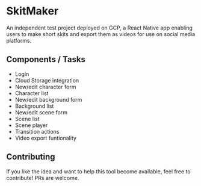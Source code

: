 # SkitMaker

An independent test project deployed on GCP, a React Native app enabling users to make short skits and export them as videos for use on social media platforms.

## Components / Tasks

- Login
- Cloud Storage integration
- New/edit character form
- Character list
- New/edit background form
- Background list
- New/edit scene form
- Scene list
- Scene player
- Transition actions
- Video export funtionality

## Contributing

If you like the idea and want to help this tool become available, feel free to contribute! PRs are welcome.
